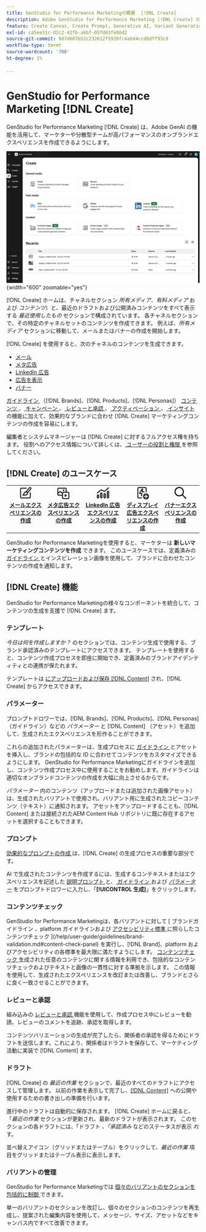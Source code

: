 ```yaml
---
title: GenStudio for Performance Marketingの概要  [!DNL Create]
description: Adobe GenStudio for Performance Marketing [!DNL Create] のジェネレーティブ AI を使用して、高パフォーマンスのオンブランドコンテンツを迅速に生成します。
feature: Create Canvas, Create Prompt, Generative AI, Variant Generation, Content Generation
exl-id: ca5ee31c-d2c2-42fb-a6bf-05fd63fe86d2
source-git-commit: 9d7d607b52c232612f5920fc4a6d4ccd8dff93c9
workflow-type: tm+mt
source-wordcount: '708'
ht-degree: 1%

---
```


# GenStudio for Performance Marketing [!DNL Create]

GenStudio for Performance Marketing [!DNL Create] は、Adobe GenAI の機能を活用して、マーケターや分散型チームが高パフォーマンスのオンブランドエクスペリエンスを作成できるようにします。

![ ホームを作成 ](/help/assets/create-home.png){width="600" zoomable="yes"}

[!DNL Create] ホームは、チャネルセクション _所有メディア_、_有料メディア_ および _コンテンツ_）と、最近のドラフトおよび公開済みコンテンツをすべて表示する _最近使用したもの_ セクションで構成されています。 各チャネルセクションで、その特定のチャネルセットのコンテンツを作成できます。 例えば、_所有メディア_ セクションに移動して、メールまたはバナーの作成を開始します。

[!DNL Create] を使用すると、次のチャネルのコンテンツを生成できます。

* [メール](email-experiences.md)
* [ メタ広告 ](meta-experiences.md)
* [LinkedIn 広告 ](linkedin-experiences.md)
* [ 広告を表示 ](display-ad-experiences.md)
* [ バナー ](banner-experiences.md)

[ ガイドライン ](/help/user-guide/guidelines/overview.md) （[!DNL Brands]、[!DNL Products]、[!DNL Personas]） [ コンテンツ ](/help/user-guide/content/overview.md)、[ キャンペーン ](/help/user-guide/campaigns/overview.md)、[ レビューと承認 ](/help/user-guide/approvals/overview.md)、[ アクティベーション ](/help/user-guide/activation/overview.md)、[ インサイト ](/help/user-guide/insights/overview.md) の機能に加えて、効果的なブランドに合わせ [!DNL Create] マーケティングコンテンツの作成を容易にします。

編集者とシステムマネージャーは [!DNL Create] に対するフルアクセス権を持ちます。 役割へのアクセス情報について詳しくは、[ ユーザーの役割と権限 ](/help/user-guide/user-roles.md) を参照してください。

## [!DNL Create] のユースケース

<table style="table-layout:fixed">
<tr style="border: 0;">
   <td align="center" valign="top" width="100">
      <a href="/help/user-guide/create/create-email-experience.md">
      <img alt="コンテンツを新規作成" src="../../assets/icons/icon-create.svg" width="35">
      </a>
      <div>
         <a href="/help/user-guide/create/create-email-experience.md">
         <strong> メールエクスペリエンスの作成 </strong>
         </a>
      </div>
   </td>
   <td align="center" valign="top" width="100">
      <a href="/help/user-guide/create/create-meta-ad.md">
      <img alt="メタ広告エクスペリエンスの作成" src="../../assets/icons/icon-asset.svg" width="35">
      </a>
      <div>
         <a href="/help/user-guide/create/create-meta-ad.md">
         <strong> メタ広告エクスペリエンスの作成 </strong>
         </a>
      </div>
   </td>
   <td align="center" valign="top" width="100">
      <a href="/help/user-guide/create/create-linkedin.md">
      <img alt="LinkedIn 広告エクスペリエンスの作成" src="../../assets/icons/icon-dataAnalytics.svg" width="35">
      </a>
      <div>
         <a href="/help/user-guide/create/create-linkedin.md">
         <strong>LinkedIn 広告エクスペリエンスの作成 </strong>
         </a>
      </div>
   </td>
   <td align="center" valign="top" width="100">
      <a href="/help/user-guide/create/create-display-ad.md">
      <img alt="ディスプレイとエクスペリエンスの作成" src="../../assets/icons/icon-addTemplate.svg" width="35">
      </a>
      <div>
         <a href="/help/user-guide/create/create-display-ad.md">
         <strong> ディスプレイ広告エクスペリエンスの作成 </strong>
         </a>
      </div>
   </td>
   <td align="center" valign="top" width="100">
      <a href="/help/user-guide/create/create-banner-experience.md">
      <img alt="バナーエクスペリエンスの作成" src="../../assets/icons/icon-search.png" width="35">
      </a>
      <div>
         <a href="/help/user-guide/create/create-banner-experience.md">
         <strong> バナーエクスペリエンスの作成 </strong>
         </a>
      </div>
   </td>
</tr>
</table>

GenStudio for Performance Marketingを使用すると、マーケターは **新しいマーケティングコンテンツを作成** できます。 このユースケースでは、定義済みの [ ガイドライン ](/help/user-guide/guidelines/overview.md) とインスピレーション画像を使用して、ブランドに合わせたコンテンツの作成を通知します。

## [!DNL Create] 機能

GenStudio for Performance Marketingの様々なコンポーネントを統合して、コンテンツの生成を支援で [!DNL Create] ます。

### テンプレート

_今日は何を作成しますか？_ のセクションでは、コンテンツ生成で使用する、ブランド承認済みのテンプレートにアクセスできます。 テンプレートを使用すると、コンテンツ作成プロセスを即座に開始でき、定義済みのブランドアイデンティティとの連携が保たれます。

テンプレートは [ にアップロードおよび保存  [!DNL Content]](/help/user-guide/content/overview.md) され、[!DNL Create] からアクセスできます。

### パラメーター

プロンプトドロワーでは、[!DNL Brands]、[!DNL Products]、[!DNL Personas] （ガイドライン）などの _パラメーター_ と [!DNL Content] （アセット）を追加して、生成されたエクスペリエンスを形作ることができます。

これらの追加されたパラメーターは、生成プロセスに [ ガイドライン ](/help/user-guide/guidelines/overview.md) とアセットを挿入し、ブランドの包括的な ID に合わせてコンテンツをカスタマイズできるようにします。 GenStudio for Performance Marketingにガイドラインを追加し、コンテンツ作成プロセス中に使用することをお勧めします。ガイドラインは適切なオンブランドコンテンツの作成を大幅に向上させるからです。

_パラメーター_ 内のコンテンツ（アップロードまたは追加された画像アセット）は、生成されたバリアントで使用され、バリアント用に生成されたコピーコンテンツ（テキスト）に通知されます。 アセットをアップロードすることも、[!DNL Content] または接続されたAEM Content Hub リポジトリに既に存在するアセットを選択することもできます。

### プロンプト

[ 効果的なプロンプトの作成 ](/help/user-guide/effective-prompts.md) は、[!DNL Create] の生成プロセスの重要な部分です。

AI で生成されたコンテンツを作成するには、生成するコンテキストまたはエクスペリエンスを記述した [ 説明プロンプト ](/help/user-guide/effective-prompts.md) と、[ ガイドライン ](/help/user-guide/guidelines/overview.md) および [_パラメーター_](#parameters) をプロンプトドロワーに入力し、「**[!UICONTROL 生成]**」をクリックします。

### コンテンツチェック

GenStudio for Performance Marketingは、各バリアントに対して [ ブランドガイドライン [ ](/help/user-guide/guidelines/brands.md)、platform ガイドラインおよび [ アクセシビリティ標準 ](/help/user-guide/guidelines/overview.md#compliance) に照らしたコンテンツチェック ](/help/user-guide/guidelines/brand-validation.md#content-check-panel) を実行し、[!DNL Brand]、platform およびアクセシビリティの各標準を最大限に満たすようにします。 [ コンテンツチェック ](/help/user-guide/guidelines/brand-validation.md#content-check-summary) 生成された任意のコンテンツに関する情報を利用でき、包括的なコンテンツチェックおよびテキストと画像の一貫性に対する準拠を示します。 この情報を使用して、生成されたエクスペリエンスを改訂または改善し、ブランドとさらに良く一致させることができます。

### レビューと承認

組み込みの [ レビューと承認 ](/help/user-guide/approvals/overview.md) 機能を使用して、作成プロセス中にレビューを勧誘、レビューのコメントを追跡、承認を取得します。

コンテンツバリエーションの生成が完了したら、関係者の承認を得るためにドラフトを送信します。これにより、関係者はドラフトを保存して、マーケティング活動に実装で [!DNL Content] ます。

### ドラフト

[!DNL Create] の _最近の作業_ セクションで、最近のすべてのドラフトにアクセスして管理します。 以前の作業を表示して完了し、[[!DNL Content]](/help/user-guide/content/overview.md) への公開や使用するための書き出しの準備を行います。

進行中のドラフトは自動的に保存されます。 [!DNL Create] ホームに戻ると、「_最近の作業_ セクションが更新され、最新のドラフトが表示されます。 このセクションの各ドラフトには、「ドラフト _、「承認済み_ などのステータスが表示 _れ_ す。

並べ替えアイコン（グリッドまたはテーブル）をクリックして、_最近の作業_ 項目をグリッドまたはテーブル表示に表示します。

### バリアントの管理

GenStudio for Performance Marketingでは [ 個々のバリアントのセクションを包括的に制御 ](/help/user-guide/create/manage-variants.md) できます。

単一のバリアントのセクションを改訂し、個々のセクションのコンテンツを再生成し、提案された編集内容を使用して、メッセージ、サイズ、アセットなどをキャンバス内ですべて改善できます。

